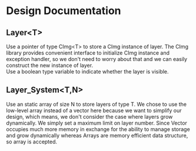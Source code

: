 # Design Documentation
## Layer\<T>
Use a pointer of type CImg\<T> to store a CImg instance of layer. The CImg library provides convenient interface to initialize CImg instance and exception handler, so we don't need to worry about that and we can easily construct the new instance of layer.   
Use a boolean type variable to indicate whether the layer is visible.  
## Layer_System\<T,N>
Use an static array of size N to store layers of type T. We chose to use the low-level array instead of a vector here because we want to simplify our design, which means, we don't consider the case where layers grow dynamically. We simply set a maximum limit on layer number. Since Vector occupies much more memory in exchange for the ability to manage storage and grow dynamically whereas Arrays are memory efficient data structure, so array is accepted.